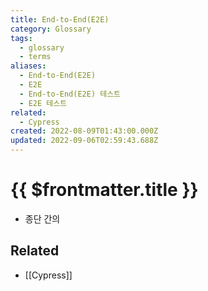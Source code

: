 ```yaml
---
title: End-to-End(E2E)
category: Glossary
tags:
  - glossary
  - terms
aliases:
  - End-to-End(E2E)
  - E2E
  - End-to-End(E2E) 테스트
  - E2E 테스트
related:
  - Cypress
created: 2022-08-09T01:43:00.000Z
updated: 2022-09-06T02:59:43.688Z
---
```


# {{ $frontmatter.title }}

- 종단 간의

## Related

- [[Cypress]]
